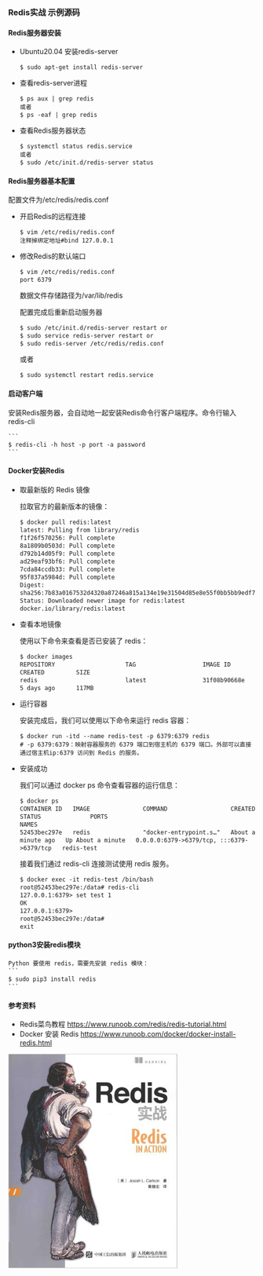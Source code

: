 ### Redis实战 示例源码

#### Redis服务器安装

- Ubuntu20.04 安装redis-server

    ```
    $ sudo apt-get install redis-server
    ```

- 查看redis-server进程

    ```
    $ ps aux | grep redis
    或者
    $ ps -eaf | grep redis
    ```

- 查看Redis服务器状态

    ```
    $ systemctl status redis.service
    或者
    $ sudo /etc/init.d/redis-server status
    ```

#### Redis服务器基本配置 

配置文件为/etc/redis/redis.conf 

- 开启Redis的远程连接

    ```
    $ vim /etc/redis/redis.conf 
    注释掉绑定地址#bind 127.0.0.1
    ```

- 修改Redis的默认端口

    ```
    $ vim /etc/redis/redis.conf 
    port 6379
    ```

    数据文件存储路径为/var/lib/redis

    配置完成后重新启动服务器

    ```
    $ sudo /etc/init.d/redis-server restart or
    $ sudo service redis-server restart or
    $ sudo redis-server /etc/redis/redis.conf
    ```
    或者
    ```
    $ sudo systemctl restart redis.service
    ```

#### 启动客户端

安装Redis服务器，会自动地一起安装Redis命令行客户端程序。命令行输入 redis-cli 

    ```
    $ redis-cli -h host -p port -a password
    ```

#### Docker安装Redis

- 取最新版的 Redis 镜像

    拉取官方的最新版本的镜像：
    ```
    $ docker pull redis:latest
    latest: Pulling from library/redis
    f1f26f570256: Pull complete
    8a1809b0503d: Pull complete
    d792b14d05f9: Pull complete
    ad29eaf93bf6: Pull complete
    7cda84ccdb33: Pull complete
    95f837a5984d: Pull complete
    Digest: sha256:7b83a0167532d4320a87246a815a134e19e31504d85e8e55f0bb5bb9edf70448
    Status: Downloaded newer image for redis:latest
    docker.io/library/redis:latest
    ```

- 查看本地镜像 

    使用以下命令来查看是否已安装了 redis：
    ```
    $ docker images
    REPOSITORY                    TAG                   IMAGE ID       CREATED         SIZE
    redis                         latest                31f08b90668e   5 days ago      117MB
    ```

- 运行容器

    安装完成后，我们可以使用以下命令来运行 redis 容器：
    ```
    $ docker run -itd --name redis-test -p 6379:6379 redis
    # -p 6379:6379：映射容器服务的 6379 端口到宿主机的 6379 端口。外部可以直接通过宿主机ip:6379 访问到 Redis 的服务。
    ```

- 安装成功

    我们可以通过 docker ps 命令查看容器的运行信息：
    ```
    $ docker ps
    CONTAINER ID   IMAGE               COMMAND                  CREATED              STATUS              PORTS                                       NAMES
    52453bec297e   redis               "docker-entrypoint.s…"   About a minute ago   Up About a minute   0.0.0.0:6379->6379/tcp, :::6379->6379/tcp   redis-test
    ```

    接着我们通过 redis-cli 连接测试使用 redis 服务。
    ```
    $ docker exec -it redis-test /bin/bash
    root@52453bec297e:/data# redis-cli
    127.0.0.1:6379> set test 1
    OK
    127.0.0.1:6379>
    root@52453bec297e:/data#
    exit
    ```

#### python3安装redis模块

    Python 要使用 redis，需要先安装 redis 模块：
    ```
    $ sudo pip3 install redis
    ```

#### 参考资料

- Redis菜鸟教程 <https://www.runoob.com/redis/redis-tutorial.html>
- Docker 安装 Redis <https://www.runoob.com/docker/docker-install-redis.html>

![封面](cover.jpg)

